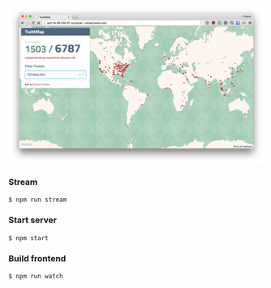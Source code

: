 ![shot](shot.png)

### Stream
```
$ npm run stream
```

### Start server
```
$ npm start
```

### Build frontend
```
$ npm run watch
```
